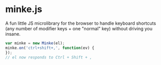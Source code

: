 # minke.js

A fun little JS microlibrary for the browser to handle
keyboard shortcuts (any number of modifier keys + one
"normal" key) without driving you insane.

```js
var minke = new Minke(el);
minke.on('ctrl+shift+,', function(ev) {
});
// el now responds to Ctrl + Shift + ,
```
